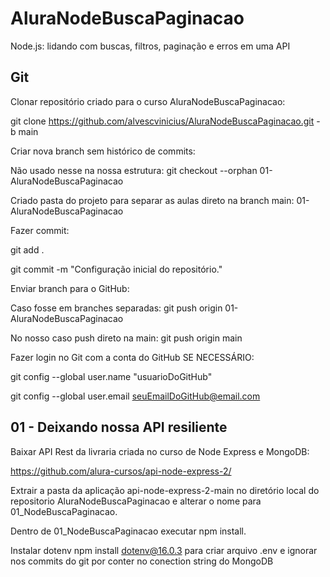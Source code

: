 # AluraNodeBuscaPaginacao

Node.js: lidando com buscas, filtros, paginação e erros em uma API

## Git 

Clonar repositório criado para o curso AluraNodeBuscaPaginacao:

git clone https://github.com/alvescvinicius/AluraNodeBuscaPaginacao.git -b main

Criar nova branch sem histórico de commits:

Não usado nesse na nossa estrutura: git checkout --orphan 01-AluraNodeBuscaPaginacao

Criado pasta do projeto para separar as aulas direto na branch main: 01-AluraNodeBuscaPaginacao

Fazer commit:

git add .

git commit -m "Configuração inicial do repositório."

Enviar branch para o GitHub:

Caso fosse em branches separadas: git push origin 01-AluraNodeBuscaPaginacao

No nosso caso push direto na main: git push origin main

Fazer login no Git com a conta do GitHub SE NECESSÁRIO:

git config --global user.name "usuarioDoGitHub"

git config --global user.email seuEmailDoGitHub@email.com

## 01 - Deixando nossa API resiliente

Baixar API Rest da livraria criada no curso de Node Express e MongoDB:

https://github.com/alura-cursos/api-node-express-2/

Extrair a pasta da aplicação api-node-express-2-main no diretório local do repositorio AluraNodeBuscaPaginacao 
e alterar o nome para 01_NodeBuscaPaginacao.

Dentro de 01_NodeBuscaPaginacao executar npm install.

Instalar dotenv npm install dotenv@16.0.3 para criar arquivo .env e ignorar nos commits do git por conter no conection string do MongoDB